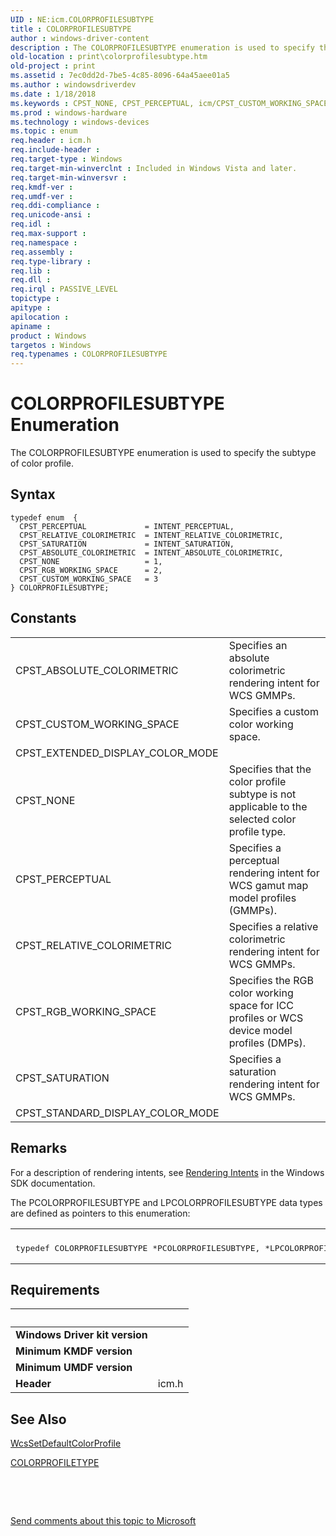 ```yaml
---
UID : NE:icm.COLORPROFILESUBTYPE
title : COLORPROFILESUBTYPE
author : windows-driver-content
description : The COLORPROFILESUBTYPE enumeration is used to specify the subtype of color profile.
old-location : print\colorprofilesubtype.htm
old-project : print
ms.assetid : 7ec0dd2d-7be5-4c85-8096-64a45aee01a5
ms.author : windowsdriverdev
ms.date : 1/18/2018
ms.keywords : CPST_NONE, CPST_PERCEPTUAL, icm/CPST_CUSTOM_WORKING_SPACE, icm/CPST_RELATIVE_COLORIMETRIC, icm/CPST_NONE, CPST_ABSOLUTE_COLORIMETRIC, CPST_RGB_WORKING_SPACE, icm/CPST_ABSOLUTE_COLORIMETRIC, COLORPROFILESUBTYPE, icm/CPST_SATURATION, print.colorprofilesubtype, CPST_SATURATION, icm/CPST_PERCEPTUAL, CPST_CUSTOM_WORKING_SPACE, colorfnc_10016472-785a-4ef5-95c2-7fd3699a6a81.xml, COLORPROFILESUBTYPE enumeration [Print Devices], icm/COLORPROFILESUBTYPE, CPST_RELATIVE_COLORIMETRIC, *PCOLORPROFILESUBTYPE, icm/CPST_RGB_WORKING_SPACE
ms.prod : windows-hardware
ms.technology : windows-devices
ms.topic : enum
req.header : icm.h
req.include-header : 
req.target-type : Windows
req.target-min-winverclnt : Included in Windows Vista and later.
req.target-min-winversvr : 
req.kmdf-ver : 
req.umdf-ver : 
req.ddi-compliance : 
req.unicode-ansi : 
req.idl : 
req.max-support : 
req.namespace : 
req.assembly : 
req.type-library : 
req.lib : 
req.dll : 
req.irql : PASSIVE_LEVEL
topictype : 
apitype : 
apilocation : 
apiname : 
product : Windows
targetos : Windows
req.typenames : COLORPROFILESUBTYPE
---
```


# COLORPROFILESUBTYPE Enumeration
The COLORPROFILESUBTYPE enumeration is used to specify the subtype of color profile.

## Syntax
````
typedef enum  { 
  CPST_PERCEPTUAL             = INTENT_PERCEPTUAL,
  CPST_RELATIVE_COLORIMETRIC  = INTENT_RELATIVE_COLORIMETRIC,
  CPST_SATURATION             = INTENT_SATURATION,
  CPST_ABSOLUTE_COLORIMETRIC  = INTENT_ABSOLUTE_COLORIMETRIC,
  CPST_NONE                   = 1,
  CPST_RGB_WORKING_SPACE      = 2,
  CPST_CUSTOM_WORKING_SPACE   = 3
} COLORPROFILESUBTYPE;
````

## Constants

<table>

<tr>
<td>CPST_ABSOLUTE_COLORIMETRIC</td>
<td>Specifies an absolute colorimetric rendering intent for WCS GMMPs.</td>
</tr>

<tr>
<td>CPST_CUSTOM_WORKING_SPACE</td>
<td>Specifies a custom color working space.</td>
</tr>

<tr>
<td>CPST_EXTENDED_DISPLAY_COLOR_MODE</td>
<td></td>
</tr>

<tr>
<td>CPST_NONE</td>
<td>Specifies that the color profile subtype is not applicable to the selected color profile type.</td>
</tr>

<tr>
<td>CPST_PERCEPTUAL</td>
<td>Specifies a perceptual rendering intent for WCS gamut map model profiles (GMMPs).</td>
</tr>

<tr>
<td>CPST_RELATIVE_COLORIMETRIC</td>
<td>Specifies a relative colorimetric rendering intent for WCS GMMPs.</td>
</tr>

<tr>
<td>CPST_RGB_WORKING_SPACE</td>
<td>Specifies the RGB color working space for ICC profiles or WCS device model profiles (DMPs).</td>
</tr>

<tr>
<td>CPST_SATURATION</td>
<td>Specifies a saturation rendering intent for WCS GMMPs.</td>
</tr>

<tr>
<td>CPST_STANDARD_DISPLAY_COLOR_MODE</td>
<td></td>
</tr>
</table>

## Remarks

For a description of rendering intents, see <a href="http://go.microsoft.com/fwlink/p/?linkid=52269">Rendering Intents</a> in the Windows SDK documentation.

The PCOLORPROFILESUBTYPE and LPCOLORPROFILESUBTYPE data types are defined as pointers to this enumeration:
<div class="code"><span codelanguage=""><table>
<tr>
<th></th>
</tr>
<tr>
<td>
<pre>typedef COLORPROFILESUBTYPE *PCOLORPROFILESUBTYPE, *LPCOLORPROFILESUBTYPE;</pre>
</td>
</tr>
</table></span></div>

## Requirements
| &nbsp; | &nbsp; |
| ---- |:---- |
| **Windows Driver kit version** |  |
| **Minimum KMDF version** |  |
| **Minimum UMDF version** |  |
| **Header** | icm.h |

## See Also

<a href="..\icm\nf-icm-wcssetdefaultcolorprofile.md">WcsSetDefaultColorProfile</a>

<a href="..\icm\ne-icm-colorprofiletype.md">COLORPROFILETYPE</a>

 

 

<a href="mailto:wsddocfb@microsoft.com?subject=Documentation%20feedback [print\print]:%20COLORPROFILESUBTYPE enumeration%20 RELEASE:%20(1/18/2018)&amp;body=%0A%0APRIVACY STATEMENT%0A%0AWe use your feedback to improve the documentation. We don't use your email address for any other purpose, and we'll remove your email address from our system after the issue that you're reporting is fixed. While we're working to fix this issue, we might send you an email message to ask for more info. Later, we might also send you an email message to let you know that we've addressed your feedback.%0A%0AFor more info about Microsoft's privacy policy, see http://privacy.microsoft.com/en-us/default.aspx." title="Send comments about this topic to Microsoft">Send comments about this topic to Microsoft</a>